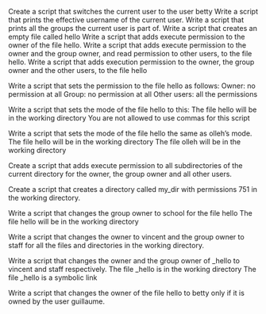 Create a script that switches the current user to the user betty
Write a script that prints the effective username of the current user.
Write a script that prints all the groups the current user is part of.
Write a script that creates an empty file called hello
Write a script that adds execute permission to the owner of the file hello.
Write a script that adds execute permission to the owner and the group owner, and read permission to other users, to the file hello.
Write a script that adds execution permission to the owner, the group owner and the other users, to the file hello

Write a script that sets the permission to the file hello as follows:
Owner: no permission at all
Group: no permission at all
Other users: all the permissions

Write a script that sets the mode of the file hello to this:
The file hello will be in the working directory
You are not allowed to use commas for this script

Write a script that sets the mode of the file hello the same as olleh’s mode.
The file hello will be in the working directory
The file olleh will be in the working directory

Create a script that adds execute permission to all subdirectories of the current directory for the owner, the group owner and all other users.

Create a script that creates a directory called my_dir with permissions 751 in the working directory.

Write a script that changes the group owner to school for the file hello
The file hello will be in the working directory

Write a script that changes the owner to vincent and the group owner to staff for all the files and directories in the working directory.

Write a script that changes the owner and the group owner of _hello to vincent and staff respectively.
The file _hello is in the working directory
The file _hello is a symbolic link

Write a script that changes the owner of the file hello to betty only if it is owned by the user guillaume.

